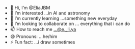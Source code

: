- 👋 Hi, I’m @EliaJBM
- 👀 I’m interested ...in AI and astronomy 
- 🌱 I’m currently learning ...something new everyday
- 💞️ I’m looking to collaborate on ... everything that i can do 
- 📫 How to reach me ...@e._li.ya
- 😄 Pronouns: ...he/him
- ⚡ Fun fact: ...i draw sometimes 

<!---
EliaJBM/EliaJBM is a ✨ special ✨ repository because its `README.md` (this file) appears on your GitHub profile.
You can click the Preview link to take a look at your changes.
--->

